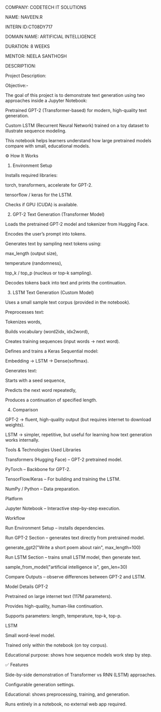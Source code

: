 COMPANY: CODETECH IT SOLUTIONS

NAME: NAVEEN.R

INTERN ID:CT08DY717

DOMAIN NAME: ARTIFICIAL INTELLIGENCE

DURATION: 8 WEEKS

MENTOR: NEELA SANTHOSH

DESCRIPTION:

Project Description:

Objective:-

The goal of this project is to demonstrate text generation using two approaches inside a Jupyter Notebook:

Pretrained GPT-2 (Transformer-based) for modern, high-quality text generation.

Custom LSTM (Recurrent Neural Network) trained on a toy dataset to illustrate sequence modeling.

This notebook helps learners understand how large pretrained models compare with small, educational models.

⚙ How It Works
1. Environment Setup

Installs required libraries:

torch, transformers, accelerate for GPT-2.

tensorflow / keras for the LSTM.

Checks if GPU (CUDA) is available.

2. GPT-2 Text Generation (Transformer Model)

Loads the pretrained GPT-2 model and tokenizer from Hugging Face.

Encodes the user’s prompt into tokens.

Generates text by sampling next tokens using:

max_length (output size),

temperature (randomness),

top_k / top_p (nucleus or top-k sampling).

Decodes tokens back into text and prints the continuation.

3. LSTM Text Generation (Custom Model)

Uses a small sample text corpus (provided in the notebook).

Preprocesses text:

Tokenizes words,

Builds vocabulary (word2idx, idx2word),

Creates training sequences (input words → next word).

Defines and trains a Keras Sequential model:

Embedding → LSTM → Dense(softmax).

Generates text:

Starts with a seed sequence,

Predicts the next word repeatedly,

Produces a continuation of specified length.

4. Comparison

GPT-2 → fluent, high-quality output (but requires internet to download weights).

LSTM → simpler, repetitive, but useful for learning how text generation works internally.

Tools & Technologies Used
Libraries

Transformers (Hugging Face) – GPT-2 pretrained model.

PyTorch – Backbone for GPT-2.

TensorFlow/Keras – For building and training the LSTM.

NumPy / Python – Data preparation.

Platform

Jupyter Notebook – Interactive step-by-step execution.


 Workflow

Run Environment Setup – installs dependencies.

Run GPT-2 Section – generates text directly from pretrained model.

generate_gpt2("Write a short poem about rain", max_length=100)


Run LSTM Section – trains small LSTM model, then generate text.

sample_from_model("artificial intelligence is", gen_len=30)


Compare Outputs – observe differences between GPT-2 and LSTM.

 Model Details
GPT-2

Pretrained on large internet text (117M parameters).

Provides high-quality, human-like continuation.

Supports parameters: length, temperature, top-k, top-p.

LSTM

Small word-level model.

Trained only within the notebook (on toy corpus).

Educational purpose: shows how sequence models work step by step.

✅ Features

Side-by-side demonstration of Transformer vs RNN (LSTM) approaches.

Configurable generation settings.

Educational: shows preprocessing, training, and generation.

Runs entirely in a notebook, no external web app required.
